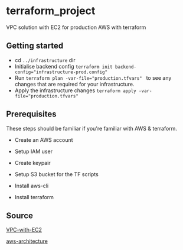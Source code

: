 # terraform_project
VPC solution with EC2 for production AWS with terraform


## Getting started
- cd `../infrastructure` dir
- Initialise backend config
```terraform init backend-config="infrastructure-prod.config"```
- Run `terraform plan -var-file="production.tfvars" ` to see
any changes that are required for your infrastructure.
- Apply the infrastructure changes `terraform apply -var-file="production.tfvars"`

## Prerequisites
These steps should be familiar if you're familiar with AWS & terraform.

- Create an AWS account
- Setup IAM user
- Create keypair
- Setup S3 bucket for the TF scripts

- Install aws-cli
- Install terraform 

## Source
[VPC-with-EC2](https://www.udemy.com/vpc-solutions-with-ec2-for-production-aws-with-terraform/)

[aws-architecture](https://github.com/neocorp/aws_vpc_ec2)
